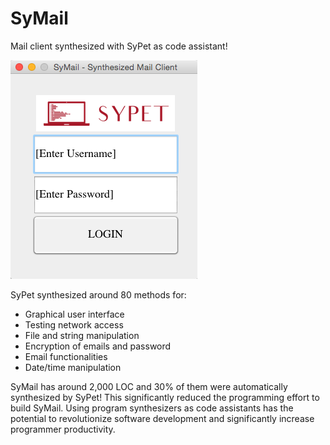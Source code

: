 # SyMail
Mail client synthesized with SyPet as code assistant!

![Alt text](screenshots/symail.png?raw=true "Title")

SyPet synthesized around 80 methods for:
* Graphical user interface
* Testing network access
* File and string manipulation
* Encryption of emails and password
* Email functionalities
* Date/time manipulation

SyMail has around 2,000 LOC and 30% of them were automatically synthesized by 
SyPet! This significantly reduced the programming effort to build SyMail. Using 
program synthesizers as code assistants has the potential to revolutionize 
software development and significantly increase programmer productivity.
